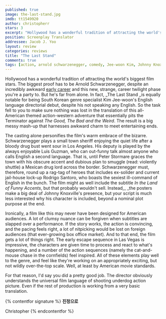 ```yaml
---
published: true
image: the-last-stand.jpg 
imdb: tt1549920
author: christopherr
stars: 3
excerpt: "Hollywood has a wonderful tradition of attracting the world's biggest film stars. The biggest proof has to be Arnold Schwarzenegger, despite an incredibly awkward early career and this new, strange, career twilight phase you're a party to. But he's far from alone. In fact, _The Last Stand _is equally notable for being South Korean genre specialist Kim Jee-woon's English language directorial debut, despite his not speaking any English. So the task fell to you to make sure nothing was lost in the translation of this all-American themed action-western adventure that essentially pits the Terminator against _The Good, The Bad and the Weird_. The result is a big messy mash-up that harnesses awkward charm to meet entertaining ends. "
position: Screenplay Translator
addressee: Jacob J. Yoo
layout: review
categories: reviews
title: "The Last Stand"
comments: true
tags: [action, arnold schwarzenegger, comedy, Jee-woon Kim, Johnny Knoxville, Kim Jee-woon, Korean, Letters, Luis Guzman, Peter Stormare, Southy Korea, The Last Stand, transalation]
---
```

Hollywood has a wonderful tradition of attracting the world's biggest film stars. The biggest proof has to be Arnold Schwarzenegger, despite an incredibly awkward [early career][1] and this new, strange, career twilight phase you're a party to. But he's far from alone. In fact, _The Last Stand _is equally notable for being South Korean genre specialist Kim Jee-woon's English language directorial debut, despite his not speaking any English. So the task fell to you to make sure nothing was lost in the translation of this all-American themed action-western adventure that essentially pits the Terminator against _The Good, The Bad and the Weird_. The result is a big messy mash-up that harnesses awkward charm to meet entertaining ends.

   [1]: /content/tag/early-arnold

The casting alone personifies the film's warm embrace of the bizarre. Schwarzenegger plays a small town sheriff enjoying the quiet life after a bloody drug bust went sour in Los Angeles. His deputy is played by the always enjoyable Luis Guzman, who can out-funny talk almost anyone who calls English a second language. That is, until Peter Stormare graces the town with his obscure accent and dubious plan to smuggle (read: violently shuttle) a Mexican drug lord across the border. Schwarzenegger must, therefore, round up a rag-tag of heroes that includes ex-solider and current jail-house lock-up Rodrigo Santoro, who boasts the sexiest ill-command of English in the bunch. The film might as well include the subtitle _In the Land of Funny Accents_, but that probably wouldn't sell. Instead,_ _the posters make a big deal of Johnny Knoxville's presence, but your script is much less interested why his character is included, beyond a nominal plot purpose at the end.

Ironically, a film like this may never have been designed for American audiences. A lot of clumsy nuance can be forgiven when subtitles are slapped over a performance. If the story works, the action is convincing, and the pacing feels right, a lot of nitpicking would be lost on foreign audiences (that ever-growing box office market). And to that end, the film gets a lot of things right. The early escape sequence in Las Vegas is impressive, the characters are given time to process and react to what's happening, and a number of the action sequences (namely the cat-and-mouse chase in the cornfields) feel inspired. All of these elements play well to the genre, and feel like they're working on an appropriately exciting, but not wildly over-the-top scale. Well, at least by American movie standards.

For that reason, I'd say you did a pretty good job. The director obviously understands the universal film language of shooting underdog action picture. Even if the rest of production is working from a very basic translation.

{% contentfor signature %}
**진정으로**

Christopher
{% endcontentfor %}